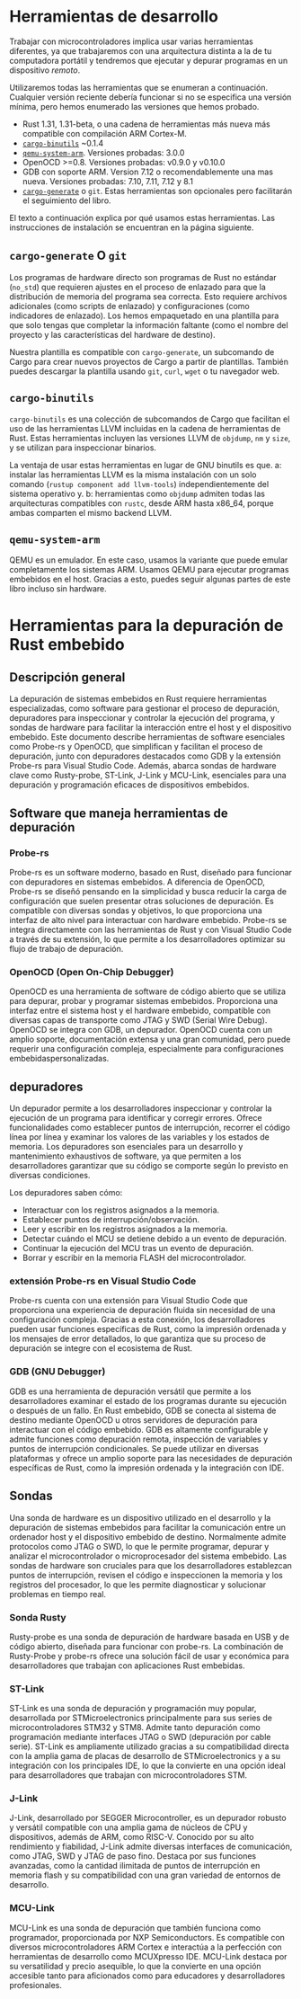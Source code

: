 # Herramientas de desarrollo

Trabajar con microcontroladores implica usar varias herramientas diferentes, 
ya que trabajaremos con una arquitectura distinta a la de tu computadora portátil y 
tendremos que ejecutar y depurar programas en un dispositivo *remoto*.

Utilizaremos todas las herramientas que se enumeran a continuación. Cualquier versión reciente 
debería funcionar si no se especifica una versión mínima, pero hemos enumerado las versiones que hemos probado.

- Rust 1.31, 1.31-beta, o una cadena de herramientas más nueva más compatible con compilación ARM Cortex-M.
- [`cargo-binutils`](https://github.com/rust-embedded/cargo-binutils) ~0.1.4
- [`qemu-system-arm`](https://www.qemu.org/). Versiones probadas: 3.0.0
- OpenOCD >=0.8. Versiones probadas: v0.9.0 y v0.10.0
- GDB con soporte ARM. Version 7.12 o recomendablemente una mas nueva. Versiones
  probadas: 7.10, 7.11, 7.12 y 8.1
- [`cargo-generate`](https://github.com/ashleygwilliams/cargo-generate) o `git`.
  Estas herramientas son opcionales pero facilitarán el seguimiento del libro.

El texto a continuación explica por qué usamos estas herramientas. 
Las instrucciones de instalación se encuentran en la página siguiente.

## `cargo-generate` O `git`

Los programas de hardware directo son programas de Rust no estándar (`no_std`) que requieren ajustes en
el proceso de enlazado para que la distribución de memoria del programa sea correcta. Esto requiere archivos
adicionales (como scripts de enlazado) y configuraciones (como indicadores de enlazado). Los hemos empaquetado
en una plantilla para que solo tengas que completar la información faltante (como el nombre del proyecto y las
características del hardware de destino).

Nuestra plantilla es compatible con `cargo-generate`, un subcomando de Cargo para crear nuevos proyectos de Cargo
a partir de plantillas. También puedes descargar la plantilla usando `git`, `curl`, `wget` o tu navegador web.

## `cargo-binutils`

`cargo-binutils` es una colección de subcomandos de Cargo que facilitan el uso de las herramientas LLVM
incluidas en la cadena de herramientas de Rust. Estas herramientas incluyen las versiones LLVM de `objdump`,
`nm` y `size`, y se utilizan para inspeccionar binarios.

La ventaja de usar estas herramientas en lugar de GNU binutils es que. a: instalar las herramientas LLVM es la misma instalación con un solo comando (`rustup component add llvm-tools`) independientemente del sistema operativo y. b: herramientas como `objdump` admiten todas las arquitecturas compatibles con `rustc`, desde ARM hasta x86_64, porque ambas comparten el mismo backend LLVM.

## `qemu-system-arm`

QEMU es un emulador. En este caso, usamos la variante que puede emular completamente los sistemas ARM.
Usamos QEMU para ejecutar programas embebidos en el host. Gracias a esto, puedes seguir algunas partes
de este libro incluso sin hardware.

# Herramientas para la depuración de Rust embebido

## Descripción general

La depuración de sistemas embebidos en Rust requiere herramientas especializadas, como software para gestionar el proceso de depuración, depuradores para inspeccionar y controlar la ejecución del programa, y ​​sondas de hardware para facilitar la interacción entre el host y el dispositivo embebido. Este documento describe herramientas de software esenciales como Probe-rs y OpenOCD, que simplifican y facilitan el proceso de depuración, junto con depuradores destacados como GDB y la extensión Probe-rs para Visual Studio Code. Además, abarca sondas de hardware clave como Rusty-probe, ST-Link, J-Link y MCU-Link, esenciales para una depuración y 
programación eficaces de dispositivos embebidos.

## Software que maneja herramientas de depuración

### Probe-rs

Probe-rs es un software moderno, basado en Rust, diseñado para funcionar con depuradores en sistemas embebidos. A diferencia de OpenOCD, Probe-rs se diseñó pensando  en la simplicidad y busca reducir la carga de configuración que suelen presentar otras soluciones de depuración. Es compatible con diversas sondas y objetivos, lo que proporciona una interfaz de alto nivel para interactuar con hardware embebido. Probe-rs se integra directamente con las herramientas de Rust y con Visual Studio Code a través de su extensión, lo que permite a los desarrolladores optimizar su flujo de trabajo de depuración.


### OpenOCD (Open On-Chip Debugger)

OpenOCD es una herramienta de software de código abierto que se utiliza para depurar, probar y programar sistemas embebidos. Proporciona una interfaz entre el sistema host y el hardware embebido, compatible con diversas capas de transporte como JTAG y SWD (Serial Wire Debug). OpenOCD se integra con GDB, un depurador. OpenOCD      cuenta con un amplio soporte, documentación extensa y una gran comunidad, pero puede requerir una configuración compleja, especialmente para configuraciones embebidaspersonalizadas.

## depuradores

Un depurador permite a los desarrolladores inspeccionar y controlar la ejecución de un programa para identificar y corregir errores. Ofrece funcionalidades como establecer puntos de interrupción, recorrer el código línea por línea y examinar los valores de las variables y los estados de memoria. Los depuradores son esenciales para un desarrollo y mantenimiento exhaustivos de software, ya que permiten a los desarrolladores garantizar que su código se comporte según lo previsto en diversas condiciones.

Los depuradores saben cómo:
 * Interactuar con los registros asignados a la memoria.
 * Establecer puntos de interrupción/observación.
 * Leer y escribir en los registros asignados a la memoria.
 * Detectar cuándo el MCU se detiene debido a un evento de depuración.
 * Continuar la ejecución del MCU tras un evento de depuración.
 * Borrar y escribir en la memoria FLASH del microcontrolador.

### extensión Probe-rs en Visual Studio Code 

Probe-rs cuenta con una extensión para Visual Studio Code que proporciona una experiencia de depuración fluida sin necesidad de una configuración compleja. Gracias a esta conexión, los desarrolladores pueden usar funciones específicas de Rust, como la impresión ordenada y los mensajes de error detallados, lo que garantiza que su proceso de depuración se integre con el ecosistema de Rust.

### GDB (GNU Debugger) 

GDB es una herramienta de depuración versátil que permite a los desarrolladores examinar el estado de los programas durante su ejecución o después de un fallo. En Rust embebido, GDB se conecta al sistema de destino mediante OpenOCD u otros servidores de depuración para interactuar con el código embebido. GDB es altamente configurable y admite funciones como depuración remota, inspección de variables y puntos de interrupción condicionales. Se puede utilizar en diversas plataformas y ofrece un amplio soporte para las necesidades de depuración específicas de Rust, como la impresión ordenada y la integración con IDE.


## Sondas

Una sonda de hardware es un dispositivo utilizado en el desarrollo y la depuración de sistemas embebidos para facilitar la comunicación entre un ordenador host y el dispositivo embebido de destino. Normalmente admite protocolos como JTAG o SWD, lo que le permite programar, depurar y analizar el microcontrolador o microprocesador del sistema embebido. Las sondas de hardware son cruciales para que los desarrolladores establezcan puntos de interrupción, revisen el código e inspeccionen la memoria y los registros del procesador, lo que les permite diagnosticar y solucionar problemas en tiempo real.

### Sonda Rusty

Rusty-probe es una sonda de depuración de hardware basada en USB y de código abierto, diseñada para funcionar con probe-rs. La combinación de Rusty-Probe y probe-rs ofrece una solución fácil de usar y económica para desarrolladores que trabajan con aplicaciones Rust embebidas.

### ST-Link

ST-Link es una sonda de depuración y programación muy popular, desarrollada por STMicroelectronics principalmente para sus series de microcontroladores STM32 y STM8. Admite tanto depuración como programación mediante interfaces JTAG o SWD (depuración por cable serie). ST-Link es ampliamente utilizado gracias a su compatibilidad directa con la amplia gama de placas de desarrollo de STMicroelectronics y a su integración con los principales IDE, lo que la convierte en una opción ideal para desarrolladores que trabajan con microcontroladores STM.

### J-Link

J-Link, desarrollado por SEGGER Microcontroller, es un depurador robusto y versátil compatible con una amplia gama de núcleos de CPU y dispositivos, además de ARM, como RISC-V. Conocido por su alto rendimiento y fiabilidad, J-Link admite diversas interfaces de comunicación, como JTAG, SWD y JTAG de paso fino. Destaca por sus funciones avanzadas, como la cantidad ilimitada de puntos de interrupción en memoria flash y su compatibilidad con una gran variedad de entornos de desarrollo.

### MCU-Link

MCU-Link es una sonda de depuración que también funciona como programador, proporcionada por NXP Semiconductors. Es compatible con diversos microcontroladores ARM Cortex e interactúa a la perfección con herramientas de desarrollo como MCUXpresso IDE. MCU-Link destaca por su versatilidad y precio asequible, lo que la convierte en una opción accesible tanto para aficionados como para educadores y desarrolladores profesionales.
